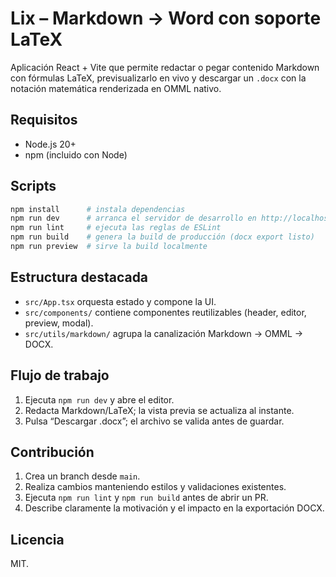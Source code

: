# Lix – Markdown → Word con soporte LaTeX

Aplicación React + Vite que permite redactar o pegar contenido Markdown con fórmulas LaTeX, previsualizarlo en vivo y descargar un `.docx` con la notación matemática renderizada en OMML nativo.

## Requisitos

- Node.js 20+
- npm (incluido con Node)

## Scripts

```bash
npm install      # instala dependencias
npm run dev      # arranca el servidor de desarrollo en http://localhost:5173
npm run lint     # ejecuta las reglas de ESLint
npm run build    # genera la build de producción (docx export listo)
npm run preview  # sirve la build localmente
```

## Estructura destacada

- `src/App.tsx` orquesta estado y compone la UI.
- `src/components/` contiene componentes reutilizables (header, editor, preview, modal).
- `src/utils/markdown/` agrupa la canalización Markdown → OMML → DOCX.

## Flujo de trabajo

1. Ejecuta `npm run dev` y abre el editor.
2. Redacta Markdown/LaTeX; la vista previa se actualiza al instante.
3. Pulsa “Descargar .docx”; el archivo se valida antes de guardar.

## Contribución

1. Crea un branch desde `main`.
2. Realiza cambios manteniendo estilos y validaciones existentes.
3. Ejecuta `npm run lint` y `npm run build` antes de abrir un PR.
4. Describe claramente la motivación y el impacto en la exportación DOCX.

## Licencia

MIT.
